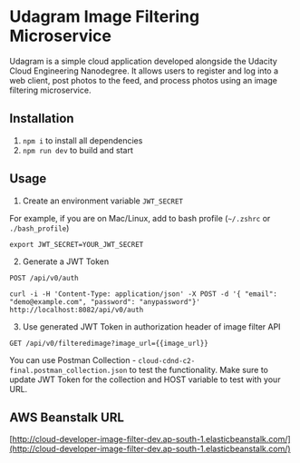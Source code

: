 # Udagram Image Filtering Microservice

Udagram is a simple cloud application developed alongside the Udacity Cloud Engineering Nanodegree. It allows users to register and log into a web client, post photos to the feed, and process photos using an image filtering microservice.

## Installation
1. `npm i` to install all dependencies
2. `npm run dev` to build and start

## Usage
1. Create an environment variable `JWT_SECRET`

For example, if you are on Mac/Linux, add to bash profile (`~/.zshrc` or `./bash_profile`)

`export JWT_SECRET=YOUR_JWT_SECRET`

2. Generate a JWT Token

`POST /api/v0/auth`

    curl -i -H 'Content-Type: application/json' -X POST -d '{ "email": "demo@example.com", "password": "anypassword"}' http://localhost:8082/api/v0/auth

3. Use generated JWT Token in authorization header of image filter API

`GET /api/v0/filteredimage?image_url={{image_url}}`

You can use Postman Collection - `cloud-cdnd-c2-final.postman_collection.json` to test the functionality. Make sure to update JWT Token for the collection and HOST variable to test with your URL.

## AWS Beanstalk URL
[http://cloud-developer-image-filter-dev.ap-south-1.elasticbeanstalk.com/](http://cloud-developer-image-filter-dev.ap-south-1.elasticbeanstalk.com/)
